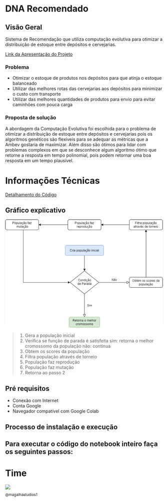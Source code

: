 # DNA Recomendado

## Visão Geral  
Sistema de Recomendação que utiliza computação evolutiva para otimizar a distribuição de estoque entre depósitos e cervejarias.

[Link da Apresentação do Projeto](https://storage.googleapis.com/taikai-storage/others/0cc776d0-385f-11ec-b2fd-37da095ce81aentrega_propotipacao.pdf)

### Problema  
- Otimizar o estoque de produtos nos depósitos para que atinja o estoque balanceado
- Utilizar das melhores rotas das cervejarias aos depósitos para minimizar o
custo com transporte
- Utilizar das melhores quantidades de produtos para envio para evitar
caminhões com pouca carga

### Proposta de solução  
A abordagem da Computação Evolutiva foi escolhida para o problema de otimizar a distribuição de estoque entre depósitos e cervejarias pois os algoritmos genéticos são flexíveis para se adequar as métricas que a Ambev gostaria de maximizar. Além disso são ótimos para lidar com problemas complexos em que se desconhece algum algoritmo ótimo que retorne a resposta em tempo polinomial, pois podem retornar uma boa resposta em um tempo plausível.

# Informações Técnicas
[Detalhamento do Código](code.ipynb)  
## Gráfico explicativo
![](images/pseudocodigo.png)  
> 1. Gera a população inicial
> 2. Verifica se função de parada é satisfeita
>    sim: retorna o melhor cromossomo da população
>    não: continua
> 3. Obtem os scores da população
> 4. Filtra população através de torneio
> 5. População faz reprodução
> 6. População faz mutação
> 7. Retorna ao passo 2

## Pré requisitos
- Conexão com Internet
- Conta Google  
- Navegador compatível com Google Colab

## Processo de instalação e execução
Para executar o código do notebook inteiro faça os seguintes passos:
- 


# Time

[<img src="https://avatars.githubusercontent.com/u/44060813?v=4" width="115"><br><sub>@magalhastudios1</sub>](https://github.com/alexandremendoncaalvaro) 
